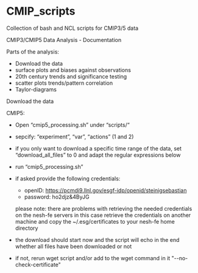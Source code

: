 CMIP_scripts
============

Collection of bash and NCL scripts for CMIP3/5 data


CMIP3/CMIP5 Data Analysis - Documentation

Parts of the analysis:

- Download the data
- surface plots and biases against observations
- 20th century trends and significance testing
- scatter plots trends/pattern correlation
- Taylor-diagrams

Download the data

CMIP5:

- Open “cmip5_processing.sh” under “scripts/“
- sepcify: “experiment”, “var”, “actions” (1 and 2)
- if you only want to download a specific time range of the data, set “download_all_files” to 0 and adapt the regular expressions below
- run “cmip5_processing.sh”
- if asked provide the following credentials:
	- openID: https://pcmdi9.llnl.gov/esgf-idp/openid/steinigsebastian
	- password: ho2djz&4ByJG
	
	please note: there are problems with retrieving the needed credentials on the nesh-fe servers
				 in this case retrieve the credentials on another machine and copy the ~/.esg/certificates
				 to your nesh-fe home directory
- the download should start now and the script will echo in the end whether all files have been downloaded or not
- if not, rerun wget script and/or add to the wget command in it "--no-check-certificate"
